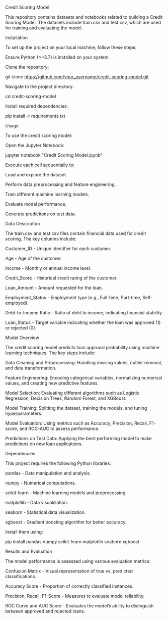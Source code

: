 Credit Scoring Model

This repository contains datasets and notebooks related to building a Credit Scoring Model. The datasets include train.csv and test.csv, which are used for training and evaluating the model.

Installation

To set up the project on your local machine, follow these steps:

Ensure Python (>=3.7) is installed on your system.

Clone the repository:

git clone https://github.com/your_username/credit-scoring-model.git

Navigate to the project directory:

cd credit-scoring-model

Install required dependencies:

pip install -r requirements.txt

Usage

To use the credit scoring model:

Open the Jupyter Notebook:

jupyter notebook "Credit Scoring Model.ipynb"

Execute each cell sequentially to:

Load and explore the dataset.

Perform data preprocessing and feature engineering.

Train different machine learning models.

Evaluate model performance.

Generate predictions on test data.

Data Description

The train.csv and test.csv files contain financial data used for credit scoring. The key columns include:

Customer_ID - Unique identifier for each customer.

Age - Age of the customer.

Income - Monthly or annual income level.

Credit_Score - Historical credit rating of the customer.

Loan_Amount - Amount requested for the loan.

Employment_Status - Employment type (e.g., Full-time, Part-time, Self-employed).

Debt-to-Income Ratio - Ratio of debt to income, indicating financial stability.

Loan_Status - Target variable indicating whether the loan was approved (1) or rejected (0).

Model Overview

The credit scoring model predicts loan approval probability using machine learning techniques. The key steps include:

Data Cleaning and Preprocessing: Handling missing values, outlier removal, and data transformation.

Feature Engineering: Encoding categorical variables, normalizing numerical values, and creating new predictive features.

Model Selection: Evaluating different algorithms such as Logistic Regression, Decision Trees, Random Forest, and XGBoost.

Model Training: Splitting the dataset, training the models, and tuning hyperparameters.

Model Evaluation: Using metrics such as Accuracy, Precision, Recall, F1-score, and ROC-AUC to assess performance.

Predictions on Test Data: Applying the best-performing model to make predictions on new loan applications.

Dependencies

This project requires the following Python libraries:

pandas - Data manipulation and analysis.

numpy - Numerical computations.

scikit-learn - Machine learning models and preprocessing.

matplotlib - Data visualization.

seaborn - Statistical data visualization.

xgboost - Gradient boosting algorithm for better accuracy.

Install them using:

pip install pandas numpy scikit-learn matplotlib seaborn xgboost

Results and Evaluation

The model performance is assessed using various evaluation metrics:

Confusion Matrix - Visual representation of true vs. predicted classifications.

Accuracy Score - Proportion of correctly classified instances.

Precision, Recall, F1-Score - Measures to evaluate model reliability.

ROC Curve and AUC Score - Evaluates the model’s ability to distinguish between approved and rejected loans.

